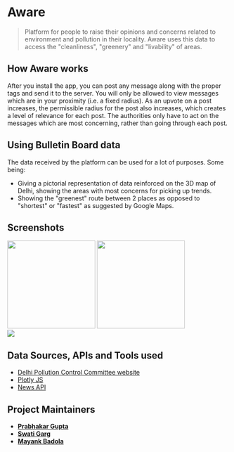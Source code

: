 # Aware
> Platform for people to raise their opinions and concerns related to environment and pollution in their locality. Aware uses this data to access the "cleanliness", "greenery" and  "livability" of areas.

## How Aware works
After you install the app, you can post any message along with the proper tags and send it to the server. You will only be allowed to view messages which are in your proximity (i.e. a fixed radius). As an upvote on a post increases, the permissible radius for the post also increases, which creates a level of relevance for each post.
The authorities only have to act on the messages which are most concerning, rather than going through each post.

## Using Bulletin Board data
The data received by the platform can be used for a lot of purposes. Some being:
 + Giving a pictorial representation of data reinforced on the 3D map of Delhi, showing the areas with most concerns for picking up trends.
 + Showing the "greenest" route between 2 places as opposed to "shortest" or "fastest" as suggested by Google Maps.

## Screenshots
<img src="/Screenshot/bulettin-show-posts.png" width="200px" />
<img src="/Screenshot/best-route.png" width="200px" />
<br>
<img src="/Screenshot/heatmap.gif">




## Data Sources, APIs and Tools used
 + [Delhi Pollution Control Committee website](http://www.dpccairdata.com/dpccairdata/display/mmView15MinData.php)
 + [Plotly JS](https://plot.ly/javascript/)
 + [News API](https://newsapi.org/)


## Project Maintainers
 + **[Prabhakar Gupta](mailto:prabhakargupta267@gmail.com)**
 + **[Swati Garg](mailto:swati.garg.nsit@gmail.com)**
 + **[Mayank Badola](mailto:badola21295@gmail.com)**
